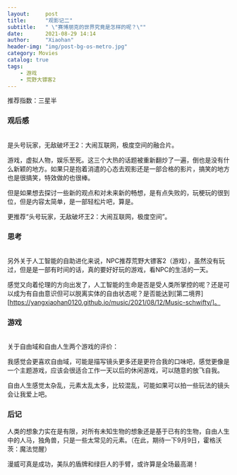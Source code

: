 ```yaml
---
layout:     post
title:      "观影记二"
subtitle:   " \"赛博朋克的世界究竟是怎样的呢？\""
date:       2021-08-29 14:14
author:     "Xiaohan"
header-img: "img/post-bg-os-metro.jpg"
category: Movies
catalog: true
tags:
    - 游戏
    - 荒野大镖客2
---
```


推荐指数：三星半

### 观后感
<br>
是头号玩家，无敌破坏王2：大闹互联网，极度空间的融合片。

游戏，虚拟人物，娱乐至死。这三个大热的话题被重新翻炒了一遍，倒也是没有什么新颖的地方。如果只是抱着消遣的心态去观影还是一部合格的影片，搞笑的地方也是很搞笑，特效做的也很棒。

但是如果想去探讨一些新的观点和对未来新的畅想，是有点失败的，玩梗玩的很到位，但是内容太简单，是一部轻松片吧，算是。

更推荐“头号玩家，无敌破坏王2：大闹互联网，极度空间”。

### 思考
<br>
另外关于人工智能的自助进化来说，NPC推荐荒野大镖客2（游戏），虽然没有玩过，但是是一部有时间的话，真的要好好玩的游戏，看NPC的生活的一天。

感觉又向着伦理的方向出发了，人工智能的生命是否是受人类所掌控的呢？还是可以成为有自由意识但可以脱离实体的自由状态呢？是否能达到[第二境界][https://yangxiaohan0120.github.io/music/2021/08/12/Music-schwifty/]。

### 游戏
<br>
关于自由域和自由人生两个游戏的评价：

我感觉会更喜欢自由域，可能是描写镜头更多还是更符合我的口味吧，感觉更像是一个主题游戏，应该会很适合工作一天以后的休闲游戏，可以随意的放飞自我。

自由人生感觉太杂乱，元素太乱太多，比较混乱，可能如果可以拍一些玩法的镜头会让我爱上吧。

### 后记
人类的想象力实在是有限，对所有未知生物的想象还是基于已有的生物，自由人生中的人马，独角兽，只是一些太常见的元素。（在此，期待一下9月9日，霍格沃茨：魔法觉醒）

漫威可真是成功，美队的盾牌和绿巨人的手臂，或许算是全场最高潮！
